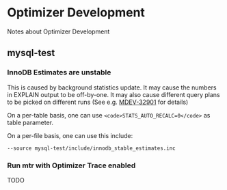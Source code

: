 
# Optimizer Development

Notes about Optimizer Development


## mysql-test


### InnoDB Estimates are unstable


This is caused by background statistics update. It may cause the numbers in EXPLAIN output to be off-by-one. It may also cause different query plans to be picked on different runs (See e.g. [MDEV-32901](https://jira.mariadb.org/browse/MDEV-32901) for details)


On a per-table basis, one can use `<code>STATS_AUTO_RECALC=0</code>` as table parameter.


On a per-file basis, one can use this include:


```
--source mysql-test/include/innodb_stable_estimates.inc
```

### Run mtr with Optimizer Trace enabled


TODO

